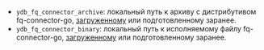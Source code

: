 * `ydb_fq_connector_archive`: локальный путь к архиву с дистрибутивом fq-connector-go, [загруженному](https://github.com/ydb-platform/fq-connector-go/releases) или подготовленному заранее.
* `ydb_fq_connector_binary`: локальный путь к исполняемому файлу fq-connector-go, [загруженному](https://github.com/ydb-platform/fq-connector-go/releases) или подготовленному заранее.
